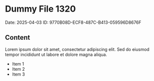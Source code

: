 # Dummy File 1320

Date: 2025-04-03
ID: 9770B08D-ECF8-487C-B413-059596D8676F

## Content

Lorem ipsum dolor sit amet, consectetur adipiscing elit.
Sed do eiusmod tempor incididunt ut labore et dolore magna aliqua.

* Item 1
* Item 2
* Item 3
